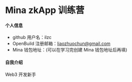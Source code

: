 # Mina zkApp 训练营


#### 个人信息

- github 用户名：ilzc
- OpenBuild 注册邮箱：liaozhuochun@gmail.com
- Mina 钱包地址：(可以在学习完创建 Mina 钱包地址后再填)

#### 自我介绍
Web3 开发新手
